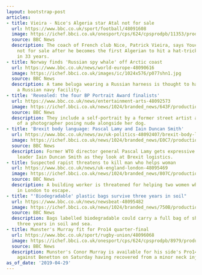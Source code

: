 ```yaml
---
layout: bootstrap-post
articles:
- title: Vieira - Nice's Algeria star Atal not for sale
  url: https://www.bbc.co.uk/sport/football/48091608
  image: https://ichef.bbci.co.uk/onesport/cps/624/cpsprodpb/11353/production/_106638407_gettyimages-1128511408.jpg
  source: BBC News
  description: The coach of French club Nice, Patrick Vieira, says Youcef Atal is
    not for sale after he becomes the first Algerian to hit a hat-trick in Ligue 1
    in 33 years.
- title: Norway finds 'Russian spy whale' off Arctic coast
  url: https://www.bbc.co.uk/news/world-europe-48090616
  image: https://ichef.bbci.co.uk/images/ic/1024x576/p077shn1.jpg
  source: BBC News
  description: A tame beluga wearing a Russian harness is thought to have come from
    a Russian navy facility.
- title: 'Revealed: the four BP Portrait Award finalists'
  url: https://www.bbc.co.uk/news/entertainment-arts-48092573
  image: https://ichef.bbci.co.uk/news/1024/branded_news/643F/production/_106636652_portrait_index.jpg
  source: BBC News
  description: They include a self-portrait by a former street artist and a painting
    of a photographer posing nude alongside her dog.
- title: 'Brexit body language: Pascal Lamy and Iain Duncan Smith'
  url: https://www.bbc.co.uk/news/av/uk-politics-48092407/brexit-body-language-pascal-lamy-and-iain-duncan-smith
  image: https://ichef.bbci.co.uk/news/1024/branded_news/E0C7/production/_106634575_p077sh1s.jpg
  source: BBC News
  description: Former WTO director general Pascal Lamy gets expressive with ex-Conservative
    leader Iain Duncan Smith as they look at Brexit logistics.
- title: Suspected rapist threatens to kill man who helps woman
  url: https://www.bbc.co.uk/news/uk-england-london-48095469
  image: https://ichef.bbci.co.uk/news/1024/branded_news/807C/production/_106629823_rapesuspect.jpg
  source: BBC News
  description: A building worker is threatened for helping two women who were abducted
    in London to escape.
- title: "'Biodegradable' plastic bags survive three years in soil"
  url: https://www.bbc.co.uk/news/newsbeat-48095482
  image: https://ichef.bbci.co.uk/news/1024/branded_news/750B/production/_106636992_aplasticbagsubmergedinsoilforthreeyearscouldstillholdafullloadofshopping-picturelloydrusselluniversityofplymouth.jpg
  source: BBC News
  description: Bags labelled biodegradable could carry a full bag of shopping after
    three years in soil and sea.
- title: Munster's Murray fit for Pro14 quarter-final
  url: https://www.bbc.co.uk/sport/rugby-union/48096068
  image: https://ichef.bbci.co.uk/onesport/cps/624/cpsprodpb/8979/production/_106639153_murray.jpg
  source: BBC News
  description: Munster's Conor Murray is available for his side's Pro14 quarter-final
    against Benetton on Saturday having recovered from a minor neck injury.
as_of_date: '2019-04-29'
---
```


